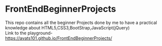 # FrontEndBeginnerProjects
This repo contains all the beginner Projects done by me to have a practical knowledge about HTML5,CSS3,BootStrap,JavaScript(jQuery)<br>
 Link to the playground- https://avats101.github.io/FrontEndBeginnerProjects/
